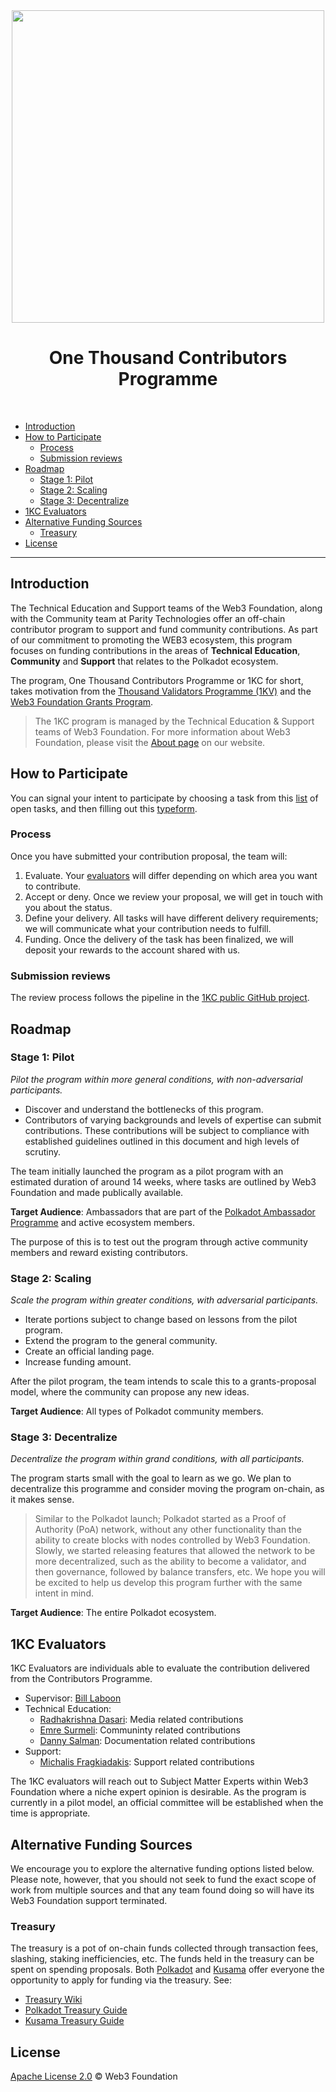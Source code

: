 <div align="center">
<img align="center" src="https://user-images.githubusercontent.com/25497083/152479229-28d8a2d9-3158-4742-aff9-e8860dce11ca.png" width="500">
<h1>One Thousand Contributors Programme</h1>
<br>
</div>

- [Introduction](#introduction)
- [How to Participate](#how-to-participate)
  - [Process](#process)
  - [Submission reviews](#submission-reviews)
- [Roadmap](#roadmap)
  - [Stage 1: Pilot](#stage-1-pilot)
  - [Stage 2: Scaling](#stage-2-scaling)
  - [Stage 3: Decentralize](#stage-3-decentralize)
- [1KC Evaluators](#1kc-evaluators)
- [Alternative Funding Sources](#alternative-funding-sources)
  - [Treasury](#treasury)
- [License](#license)
<!-- /TOC -->
---

## Introduction

The Technical Education and Support teams of the Web3 Foundation, along with the Community team 
at Parity Technologies offer an off-chain contributor program to support and fund community 
contributions. As part of our commitment to promoting the WEB3 ecosystem, this program focuses on 
funding contributions in the areas of **Technical Education**, **Community** and 
**Support** that relates to the Polkadot ecosystem.

The program, One Thousand Contributors Programme or 1KC for short, takes motivation from the 
[Thousand Validators Programme (1KV)](https://github.com/w3f/1k-validators-be) and the 
[Web3 Foundation Grants Program](https://github.com/w3f/Grants-Program).

> The 1KC program is managed by the Technical Education & Support teams of Web3 Foundation.
> For more information about Web3 Foundation, please visit the [About page](https://web3.foundation/about/) 
> on our website.

## How to Participate

You can signal your intent to participate by choosing a task from this [list](https://github.com/orgs/w3f/projects/13)
of open tasks, and then filling out this [typeform](https://form.typeform.com/to/I9vjnCcI).

### Process

Once you have submitted your contribution proposal, the team will:

1. Evaluate. Your [evaluators](#1kc-evaluators) will differ depending on which area you want to contribute.
3. Accept or deny. Once we review your proposal, we will get in touch with you about the status.
4. Define your delivery. All tasks will have different delivery requirements; we will communicate what your 
contribution needs to fulfill.
5. Funding. Once the delivery of the task has been finalized, we will deposit your rewards to the account
shared with us.

### Submission reviews

The review process follows the pipeline in the [1KC public GitHub project](https://github.com/orgs/w3f/projects/13).

## Roadmap

### Stage 1: Pilot

*Pilot the program within more general conditions, with non-adversarial participants.*

- Discover and understand the bottlenecks of this program.
- Contributors of varying backgrounds and levels of expertise can submit contributions. These contributions will be 
subject to compliance with established guidelines outlined in this document and high levels of scrutiny.

The team initially launched the program as a pilot program with an estimated duration of around 14 weeks, where tasks 
are outlined by Web3 Foundation and made publically available. 

**Target Audience**: Ambassadors that are part of the [Polkadot 
Ambassador Programme](https://wiki.polkadot.network/docs/ambassadors) and active ecosystem members.

The purpose of this is to test out the program through active community members and reward existing contributors.

### Stage 2: Scaling

*Scale the program within greater conditions, with adversarial participants.*

- Iterate portions subject to change based on lessons from the pilot program.
- Extend the program to the general community.
- Create an official landing page.
- Increase funding amount.

After the pilot program, the team intends to scale this to a grants-proposal model, where the community can propose 
any new ideas. 

**Target Audience**: All types of Polkadot community members.

### Stage 3: Decentralize

*Decentralize the program within grand conditions, with all participants.*

The program starts small with the goal to learn as we go. We plan to decentralize
this programme and consider moving the program on-chain, as it makes sense. 

> Similar to the Polkadot launch; Polkadot started as a Proof of Authority (PoA) network, without any other functionality 
> than the ability to create blocks with nodes controlled by Web3 Foundation. Slowly, we started releasing features 
> that allowed the network to be more decentralized, such as the ability to become a validator, and then governance,
> followed by balance transfers, etc. We hope you will be excited to help us develop this program further with the 
> same intent in mind.

**Target Audience**: The entire Polkadot ecosystem.

## 1KC Evaluators

1KC Evaluators are individuals able to evaluate the contribution delivered from  the Contributors Programme. 

- Supervisor: [Bill Laboon](https://github.com/laboon)
- Technical Education: 
  - [Radhakrishna Dasari](https://github.com/DrW3RK): Media related contributions 
  - [Emre Surmeli](https://github.com/emresurmeli): Communinty related contributions
  - [Danny Salman](https://github.com/DannyS03): Documentation related contributions
- Support: 
  - [Michalis Fragkiadakis](https://github.com/michalisFr): Support related contributions

The 1KC evaluators will reach out to Subject Matter Experts within Web3 Foundation where a niche expert opinion is desirable.
As the program is currently in a pilot model, an official committee will be established when the time is appropriate.
 
## Alternative Funding Sources
 
We encourage you to explore the alternative funding options listed below. Please note, however, that you should not seek to fund 
the exact scope of work from multiple sources and that any team found doing so will have its Web3 Foundation support terminated.

### Treasury

The treasury is a pot of on-chain funds collected through transaction fees, slashing, staking inefficiencies, etc. The funds held 
in the treasury can be spent on spending proposals. Both [Polkadot](https://polkadot.network/) and [Kusama](https://kusama.network/) 
offer everyone the opportunity to apply for funding via the treasury. 
See:

- [Treasury Wiki](https://wiki.polkadot.network/docs/en/learn-treasury)
- [Polkadot Treasury Guide](https://docs.google.com/document/d/1IZykdp2cyQavcRyZd_dgNj5DcgxgZR6kAqGdcNARu1w)
- [Kusama Treasury Guide](https://docs.google.com/document/d/1p3UQUjph5t8TVaWnTkfrI5mE-BABnM9Xvtuhdlhl6JE)

## License

[Apache License 2.0](LICENSE) © Web3 Foundation
